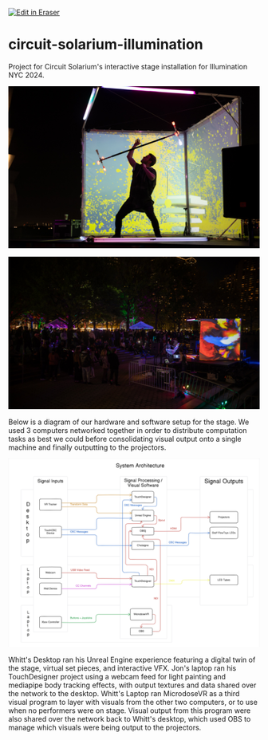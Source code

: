 <p><a target="_blank" href="https://app.eraser.io/workspace/k5siHvgRpmN836RMQbUQ" id="edit-in-eraser-github-link"><img alt="Edit in Eraser" src="https://firebasestorage.googleapis.com/v0/b/second-petal-295822.appspot.com/o/images%2Fgithub%2FOpen%20in%20Eraser.svg?alt=media&amp;token=968381c8-a7e7-472a-8ed6-4a6626da5501"></a></p>

# circuit-solarium-illumination
Project for Circuit Solarium's interactive stage installation for Illumination NYC 2024. 

![20.jpg](/.eraser/k5siHvgRpmN836RMQbUQ___tTtaXijJXwZgula4by2oOh994aM2___OgGJYF3OLo2SbCAVhfZ3b.jpg "20.jpg")

![14.jpg](/.eraser/k5siHvgRpmN836RMQbUQ___tTtaXijJXwZgula4by2oOh994aM2___eTwWxSWZTIunkmF3QiAS-.jpg "14.jpg")



Below is a diagram of our hardware and software setup for the stage. We used 3 computers networked together in order to distribute computation tasks as best we could before consolidating visual output onto a single machine and finally outputting to the projectors.

![Figure 1](/.eraser/k5siHvgRpmN836RMQbUQ___tTtaXijJXwZgula4by2oOh994aM2___---figure---XJhaLawyTqNvL58AByXS7---figure---_7b4C2V-_GObkPn3lqmtCg.png "Figure 1")

Whitt's Desktop ran his Unreal Engine experience featuring a digital twin of the stage, virtual set pieces, and interactive VFX. Jon's laptop ran his TouchDesigner project using a webcam feed for light painting and mediapipe body tracking effects, with output textures and data shared over the network to the desktop. Whitt's Laptop ran MicrodoseVR as a third visual program to layer with visuals from the other two computers, or to use when no performers were on stage. Visual output from this program were also shared over the network back to Whitt's desktop, which used OBS to manage which visuals were being output to the projectors.



<!--- Eraser file: https://app.eraser.io/workspace/k5siHvgRpmN836RMQbUQ --->